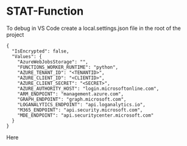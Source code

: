 # STAT-Function

To debug in VS Code create a local.settings.json file in the root of the project

```
{
  "IsEncrypted": false,
  "Values": {
    "AzureWebJobsStorage": "",
    "FUNCTIONS_WORKER_RUNTIME": "python",
    "AZURE_TENANT_ID": "<TENANTID>",
    "AZURE_CLIENT_ID": "<CLIENTID>",
    "AZURE_CLIENT_SECRET": "<SECRET>",
    "AZURE_AUTHORITY_HOST": "login.microsoftonline.com",
    "ARM_ENDPOINT": "management.azure.com",
    "GRAPH_ENDPOINT": "graph.microsoft.com",
    "LOGANALYTICS_ENDPOINT": "api.loganalytics.io",
    "M365_ENDPOINT": "api.security.microsoft.com",
    "MDE_ENDPOINT": "api.securitycenter.microsoft.com"
  }
}
```
Here